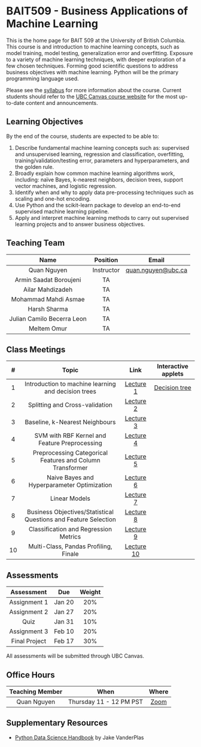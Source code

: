 # BAIT509 - Business Applications of Machine Learning

This is the home page for BAIT 509 at the University of British Columbia.
This course is and introduction to machine learning concepts,
such as model training, model testing, generalization error and overfitting.
Exposure to a variety of machine learning techniques,
with deeper exploration of a few chosen techniques.
Forming good scientific questions to address business objectives with machine learning.
Python will be the primary programming language used.

Please see the [syllabus](https://bait509-ubc.github.io/BAIT509/2024BAIT509_course_outline.pdf) for more information about the course. Current students should refer to the [UBC Canvas course website](https://canvas.ubc.ca/courses/129201) for the most up-to-date content and announcements.

## Learning Objectives

By the end of the course, students are expected to be able to:

1.	Describe fundamental machine learning concepts such as: supervised and unsupervised learning, regression and classification, overfitting, training/validation/testing error, parameters and hyperparameters, and the golden rule.
2.	Broadly explain how common machine learning algorithms work, including: naïve Bayes, k-nearest neighbors, decision trees, support vector machines, and logistic regression.
3.	Identify when and why to apply data pre-processing techniques such as scaling and one-hot encoding.
4.	Use Python and the scikit-learn package to develop an end-to-end supervised machine learning pipeline.
5.	Apply and interpret machine learning methods to carry out supervised learning projects and to answer business objectives.


## Teaching Team

| Name                                         | Position   | Email               |
| :---:                                        | :---:      | :---:               |
| Quan Nguyen | Instructor | quan.nguyen@ubc.ca |
| Armin Saadat Boroujeni| TA         |                     |
| Ailar Mahdizadeh| TA         |                     |
| Mohammad Mahdi Asmae| TA         |                     |
| Harsh Sharma| TA         |                     |
| Julian Camilo Becerra Leon| TA         |                     |
| Meltem Omur| TA         |                     |

## Class Meetings

|  #    | Topic | Link | Interactive applets|
| :---: | :---: | :---: |:---: |
| 1     | Introduction to machine learning and decision trees | [Lecture 1](https://bait509-ubc.github.io/BAIT509/lectures/lecture1.html)| [Decision tree](https://mlu-explain.github.io/decision-tree/)
| 2     | Splitting and Cross-validation | [Lecture 2](https://bait509-ubc.github.io/BAIT509/lectures/lecture2.html) | |
| 3     | Baseline, k-Nearest Neighbours |[Lecture 3](https://bait509-ubc.github.io/BAIT509/lectures/lecture3.html) | |
| 4     | SVM with RBF Kernel and Feature Preprocessing | [Lecture 4](https://bait509-ubc.github.io/BAIT509/lectures/lecture4.html) | |
| 5     | Preprocessing Categorical Features and Column Transformer| [Lecture 5](https://bait509-ubc.github.io/BAIT509/lectures/lecture5.html) ||
| 6     | Naive Bayes and Hyperparameter Optimization| [Lecture 6](https://bait509-ubc.github.io/BAIT509/lectures/lecture6.html)||
| 7     | Linear Models| [Lecture 7](https://bait509-ubc.github.io/BAIT509/lectures/lecture7.html)||
| 8     | Business Objectives/Statistical Questions and Feature Selection | [Lecture 8](https://bait509-ubc.github.io/BAIT509/lectures/lecture8.html)||
| 9     | Classification and Regression Metrics | [Lecture 9](https://bait509-ubc.github.io/BAIT509/lectures/lecture9.html)||
| 10    | Multi-Class, Pandas Profiling, Finale | [Lecture 10](https://bait509-ubc.github.io/BAIT509/lectures/lecture10.html)| |

## Assessments

| Assessment    | Due    | Weight |
| :---:         | :---:  | :---:  |
| Assignment 1  | Jan 20 | 20%    |
| Assignment 2  | Jan 27 | 20%    |
| Quiz          | Jan 31 | 10%    |
| Assignment 3  | Feb 10 | 20%    |
| Final Project | Feb 17 | 30%    |

All assessments will be submitted through UBC Canvas.

## Office Hours

| Teaching Member | When                   | Where               |
| :---:           | :---:                  | :---:               |
| Quan Nguyen    | Thursday 11 - 12 PM PST | [Zoom](https://ubc.zoom.us/j/61330948257?pwd=MUw3bmFBR3NiNi9tYlN4TWZPL0FSdz09) |

## Supplementary Resources

- [Python Data Science Handbook](https://jakevdp.github.io/PythonDataScienceHandbook/) by Jake VanderPlas